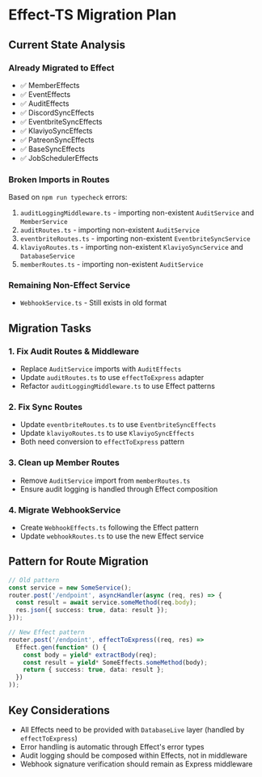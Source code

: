 # Effect-TS Migration Plan

## Current State Analysis

### Already Migrated to Effect
- ✅ MemberEffects
- ✅ EventEffects
- ✅ AuditEffects
- ✅ DiscordSyncEffects
- ✅ EventbriteSyncEffects
- ✅ KlaviyoSyncEffects
- ✅ PatreonSyncEffects
- ✅ BaseSyncEffects
- ✅ JobSchedulerEffects

### Broken Imports in Routes
Based on `npm run typecheck` errors:
1. `auditLoggingMiddleware.ts` - importing non-existent `AuditService` and `MemberService`
2. `auditRoutes.ts` - importing non-existent `AuditService`
3. `eventbriteRoutes.ts` - importing non-existent `EventbriteSyncService`
4. `klaviyoRoutes.ts` - importing non-existent `KlaviyoSyncService` and `DatabaseService`
5. `memberRoutes.ts` - importing non-existent `AuditService`

### Remaining Non-Effect Service
- `WebhookService.ts` - Still exists in old format

## Migration Tasks

### 1. Fix Audit Routes & Middleware
- Replace `AuditService` imports with `AuditEffects` 
- Update `auditRoutes.ts` to use `effectToExpress` adapter
- Refactor `auditLoggingMiddleware.ts` to use Effect patterns

### 2. Fix Sync Routes
- Update `eventbriteRoutes.ts` to use `EventbriteSyncEffects`
- Update `klaviyoRoutes.ts` to use `KlaviyoSyncEffects`
- Both need conversion to `effectToExpress` pattern

### 3. Clean up Member Routes
- Remove `AuditService` import from `memberRoutes.ts`
- Ensure audit logging is handled through Effect composition

### 4. Migrate WebhookService
- Create `WebhookEffects.ts` following the Effect pattern
- Update `webhookRoutes.ts` to use the new Effect service

## Pattern for Route Migration

```typescript
// Old pattern
const service = new SomeService();
router.post('/endpoint', asyncHandler(async (req, res) => {
  const result = await service.someMethod(req.body);
  res.json({ success: true, data: result });
}));

// New Effect pattern
router.post('/endpoint', effectToExpress((req, res) =>
  Effect.gen(function* () {
    const body = yield* extractBody(req);
    const result = yield* SomeEffects.someMethod(body);
    return { success: true, data: result };
  })
));
```

## Key Considerations
- All Effects need to be provided with `DatabaseLive` layer (handled by `effectToExpress`)
- Error handling is automatic through Effect's error types
- Audit logging should be composed within Effects, not in middleware
- Webhook signature verification should remain as Express middleware